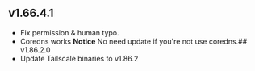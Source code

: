 ## v1.66.4.1
- Fix permission & human typo.
- Coredns works
**Notice**
No need update if you're not use coredns.## v1.86.2.0
- Update Tailscale binaries to v1.86.2
